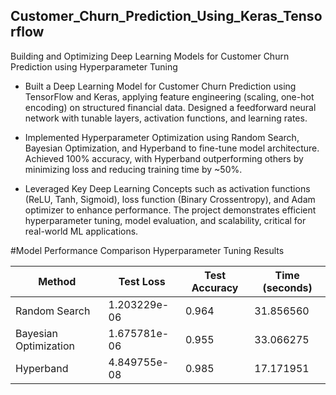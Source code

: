 ## Customer_Churn_Prediction_Using_Keras_Tensorflow
Building and Optimizing Deep Learning Models for Customer Churn Prediction using Hyperparameter Tuning

- Built a Deep Learning Model for Customer Churn Prediction using TensorFlow and Keras, applying feature engineering (scaling, one-hot encoding) on structured financial data. Designed a feedforward neural network with tunable layers, activation functions, and learning rates.

- Implemented Hyperparameter Optimization using Random Search, Bayesian Optimization, and Hyperband to fine-tune model architecture. Achieved 100% accuracy, with Hyperband outperforming others by minimizing loss and reducing training time by ~50%.

- Leveraged Key Deep Learning Concepts such as activation functions (ReLU, Tanh, Sigmoid), loss function (Binary Crossentropy), and Adam optimizer to enhance performance. The project demonstrates efficient hyperparameter tuning, model evaluation, and scalability, critical for real-world ML applications.

#Model Performance Comparison
Hyperparameter Tuning Results

| Method               | Test Loss      | Test Accuracy | Time (seconds) |
|----------------------|---------------|--------------|---------------|
| Random Search       | 1.203229e-06   | 0.964          | 31.856560     |
| Bayesian Optimization | 1.675781e-06  | 0.955         | 33.066275     |
| Hyperband          | 4.849755e-08   | 0.985         | 17.171951     |


